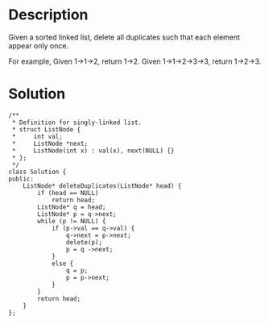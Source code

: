 # Description

Given a sorted linked list, delete all duplicates such that each element appear only once.

For example,
Given 1->1->2, return 1->2.
Given 1->1->2->3->3, return 1->2->3.

# Solution
```
/**
 * Definition for singly-linked list.
 * struct ListNode {
 *     int val;
 *     ListNode *next;
 *     ListNode(int x) : val(x), next(NULL) {}
 * };
 */
class Solution {
public:
    ListNode* deleteDuplicates(ListNode* head) {
        if (head == NULL)
            return head;
        ListNode* q = head;
        ListNode* p = q->next;
        while (p != NULL) {
            if (p->val == q->val) {
                q->next = p->next;
                delete(p);
                p = q ->next;
            }
            else {
                q = p;
                p = p->next;
            }
        }
        return head;
    }
};
```
